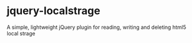 jquery-localstrage
==================

A simple, lightweight jQuery plugin for reading, writing and deleting html5 local strage
